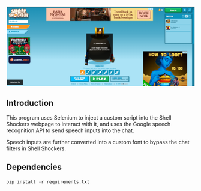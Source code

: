<p align="center"><img src="image.png" width=500 /></p>

## Introduction
This program uses Selenium to inject a custom script into the Shell Shockers webpage to interact with it, and uses the Google speech recognition API to send speech inputs into the chat.  

Speech inputs are further converted into a custom font to bypass the chat filters in Shell Shockers.

## Dependencies
```
pip install -r requirements.txt
```
